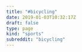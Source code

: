 ```yaml
---
title: "#bicycling"
date: 2019-01-03T10:32:17Z
draft: false
type: page
kind: "sports"
subreddit: "bicycling"
---
```

